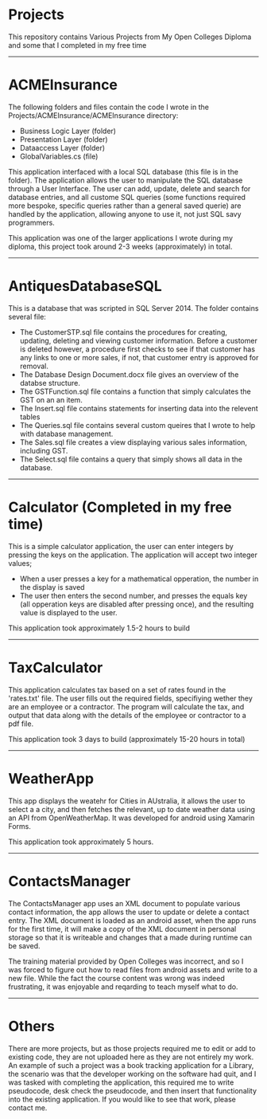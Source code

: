 # Projects
This repository contains Various Projects from My Open Colleges Diploma and some that I completed in my free time

-------------------------------------------------------------------------------------------
# ACMEInsurance
The following folders and files contain the code I wrote in the Projects/ACMEInsurance/ACMEInsurance directory:
- Business Logic Layer (folder)
- Presentation Layer (folder)
- Dataaccess Layer (folder)
- GlobalVariables.cs (file)

This application interfaced with a local SQL database (this file is in the folder).
The application allows the user to manipulate the SQL database through a User Interface.
The user can add, update, delete and search for database entries, and all custome SQL 
queries (some functions required more bespoke, specific queries rather than a general saved 
querie) are handled by the application, allowing anyone to use it, not just SQL savy programmers.

This application was one of the larger applications I wrote during my diploma, this project took
around 2-3 weeks (approximately) in total.

-------------------------------------------------------------------------------------------
# AntiquesDatabaseSQL
This is a database that was scripted in SQL Server 2014. The folder contains several file:

- The CustomerSTP.sql file contains the procedures for creating, updating, deleting and viewing customer 
  information. Before a customer is deleted however, a procedure first checks to see if that customer 
  has any links to one or more sales, if not, that customer entry is approved for removal.
- The Database Design Document.docx file gives an overview of the databse structure.
- The GSTFunction.sql file contains a function that simply calculates the GST on an an item.
- The Insert.sql file contains statements for inserting data into the relevent tables
- The Queries.sql file contains several custom queires that I wrote to help with database management.
- The Sales.sql file creates a view displaying various sales information, including GST.
- The Select.sql file contains a query that simply shows all data in the database.

-------------------------------------------------------------------------------------------
# Calculator (Completed in my free time)
This is a simple calculator application, the user can enter integers by pressing the keys on 
the application. 
The application will accept two integer values;
- When a user presses a key for a mathematical opperation, the number in the display is saved
- The user then enters the second number, and presses the equals key (all opperation keys 
are disabled after pressing once), and the resulting value is displayed to the user.

This application took approximately 1.5-2 hours to build

-------------------------------------------------------------------------------------------
# TaxCalculator
This application calculates tax based on a set of rates found in the 'rates.txt' file.
The user fills out the required fields, specifiying wether they are an employee or a contractor.
The program will calculate the tax, and output that data along with the details of the employee 
or contractor to a pdf file.

This application took 3 days to build (approximately 15-20 hours in total)

-------------------------------------------------------------------------------------------
# WeatherApp
This app displays the weatehr for Cities in AUstralia, it allows the user to select a a city, and 
then fetches the relevant, up to date weather data using an API from OpenWeatherMap.
It was developed for android using Xamarin Forms.

This application took approximately 5 hours.

-------------------------------------------------------------------------------------------
# ContactsManager
The ContactsManager app uses an XML document to populate various contact information, the app 
allows the user to update or delete a contact entry. The XML document is loaded as an android asset,
when the app runs for the first time, it will make a copy of the XML document in personal storage so 
that it is writeable and changes that a made during runtime can be saved.

The training material provided by Open Colleges was incorrect, and so I was forced to figure out how to 
read files from android assets and write to a new file. While the fact the course content was wrong 
was indeed frustrating, it was enjoyable and reqarding to teach myself what to do.

-------------------------------------------------------------------------------------------
# Others
There are more projects, but as those projects required me to edit or add to existing code, they are
not uploaded here as they are not entirely my work. An example of such a project was a book tracking 
application for a Library, the scenario was that the developer working on the software had quit, and I 
was tasked with completing the application, this required me to write pseudocode, desk check the 
pseudocode, and then insert that functionality into the existing application. If you would like to 
see that work, please contact me.
